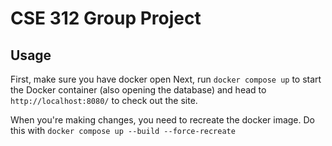 # CSE 312 Group Project
## Usage
First, make sure you have docker open
Next, run 
`docker compose up`
to start the Docker container (also opening the database) and head to 
`http://localhost:8080/`
to check out the site.

When you're making changes, you need to recreate the docker image. Do this with
`docker compose up --build --force-recreate`